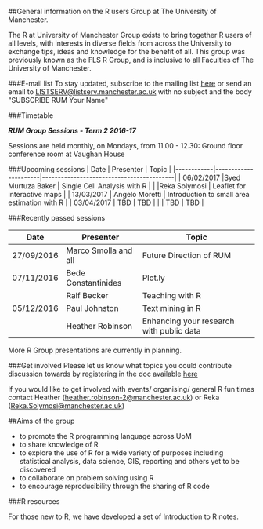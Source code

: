 ##General information on the R users Group at The University of Manchester.

The R at University of Manchester Group exists to bring together R users of all levels, with interests in diverse fields from across the University to exchange tips, ideas and knowledge for the benefit of all. This group was previously known as the FLS R Group, and is inclusive to all Faculties of The University of Manchester.

###E-mail list
To stay updated, subscribe to the mailing list [here](https://listserv.manchester.ac.uk/cgi-bin/wa?A0=RUM) or send an email to LISTSERV@listserv.manchester.ac.uk with no subject and the body "SUBSCRIBE RUM Your Name"

###Timetable

***RUM Group Sessions - Term 2 2016-17***

Sessions are held monthly, on Mondays, from 11.00 - 12.30:
Ground floor conference room at Vaughan House

###Upcoming sessions
| Date       | Presenter            | Topic                                    |
|------------|----------------------|------------------------------------------|
| 06/02/2017 |Syed Murtuza Baker    | Single Cell Analysis with R              |
|            |Reka Solymosi         | Leaflet for interactive maps             |
| 13/03/2017 | Angelo Moretti       | Introduction to small area estimation with R |
| 03/04/2017 | TBD       | TBD                        |
|            | TBD     | TBD |

###Recently passed sessions

| Date       | Presenter            | Topic                                    |
|------------|----------------------|------------------------------------------|
| 27/09/2016 | Marco Smolla and all | Future Direction of RUM                  |
| 07/11/2016 | Bede Constantinides  | Plot.ly                                  |
|            | Ralf Becker          | Teaching with R                          |
| 05/12/2016 | Paul Johnston        | Text mining in R                         |
|            | Heather Robinson     | Enhancing your research with public data |

More R Group presentations are currently in planning.

###Get involved
Please let us know what topics you could contribute discussion towards by registering in the doc available [here](https://docs.google.com/spreadsheets/d/1hgfJAesxnmtkBjx5fNHAAdguUIb0AJEvIb6ygCNG4IM/edit#gid=0)

If you would like to get involved with events/ organising/ general R fun times contact Heather (heather.robinson-2@manchester.ac.uk) or Reka (Reka.Solymosi@manchester.ac.uk)

##Aims of the group

- to promote the R programming language across UoM
- to share knowledge of R
- to explore the use of R for a wide variety of purposes including statistical analysis, data science, GIS, reporting and others yet to be discovered
- to collaborate on problem solving using R
- to encourage reproducibility through the sharing of R code

###R resources

For those new to R, we have developed a set of Introduction to R notes.
